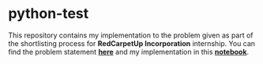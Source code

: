 # python-test 
This repository contains my implementation to the problem given as part of the shortlisting process for **RedCarpetUp Incorporation** internship. You can find the problem statement **[here](https://pastebin.com/QDbSQPZg)** and my implementation in this **[notebook](https://github.com/iamarijit/python-test/blob/master/Processing_and_visualization.ipynb)**. 
